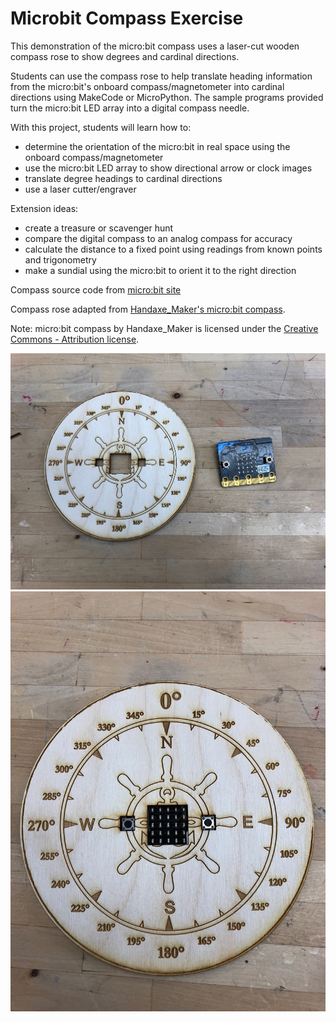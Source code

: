 # Microbit Compass Exercise

This demonstration of the micro:bit compass uses a laser-cut wooden compass rose to show degrees and cardinal directions.

Students can use the compass rose to help translate heading information from the micro:bit's onboard compass/magnetometer into cardinal directions using MakeCode or MicroPython. The sample programs provided turn the micro:bit LED array into a digital compass needle.

With this project, students will learn how to:
* determine the orientation of the micro:bit in real space using the onboard compass/magnetometer
* use the micro:bit LED array to show directional arrow or clock images
* translate degree headings to cardinal directions
* use a laser cutter/engraver

Extension ideas:
* create a treasure or scavenger hunt
* compare the digital compass to an analog compass for accuracy
* calculate the distance to a fixed point using readings from known points and trigonometry
* make a sundial using the micro:bit to orient it to the right direction

Compass source code from [micro:bit site](http://microbit-micropython.readthedocs.io/en/latest/tutorials/direction.html)

Compass rose adapted from [Handaxe_Maker's micro:bit compass](https://www.thingiverse.com/thing:2621163).

Note: micro:bit compass by Handaxe_Maker is licensed under the [Creative Commons - Attribution license](http://creativecommons.org/licenses/by/3.0/).

![Micro:bit and compass rose cut from 3mm plywood](images/microbit-and-rose.JPG)
![Micro:bit inserted into compass rose](images/microbit-in-rose.JPG)
